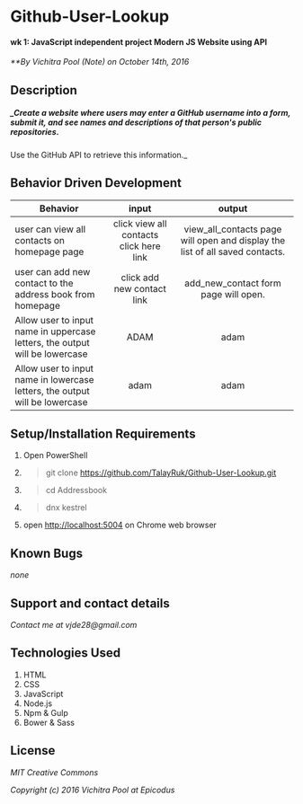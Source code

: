 # Github-User-Lookup
#### wk 1: JavaScript independent project Modern JS Website using API

_**By Vichitra Pool (Note) on October 14th, 2016_

## Description

##### _Create a website where users may enter a GitHub username into a form, submit it, and see names and descriptions of that person's public repositories.
Use the GitHub API to retrieve this information._

## Behavior Driven Development
|Behavior | input | output|
|--- | :---: | :---: |
|user can view all contacts on homepage page | click view all contacts click here link | view_all_contacts page will open and display the list of all saved contacts.
|user can add new contact to the address book from homepage | click add new contact link | add_new_contact form page will open.
|Allow user to input name in uppercase letters, the output will be lowercase | ADAM | adam
|Allow user to input name in lowercase letters, the output will be lowercase| adam | adam


## Setup/Installation Requirements
1. Open PowerShell
2. >git clone https://github.com/TalayRuk/Github-User-Lookup.git
3. >cd Addressbook
4. >dnx kestrel
1. open [http://localhost:5004](http://localhost:5004) on Chrome web browser


## Known Bugs
_none_

## Support and contact details
_Contact me at vjde28@gmail.com_

## Technologies Used

1. HTML
2. CSS
3. JavaScript
4. Node.js
5. Npm & Gulp
6. Bower & Sass


## License

_*MIT Creative Commons*_

_Copyright (c) 2016 Vichitra Pool at Epicodus_
